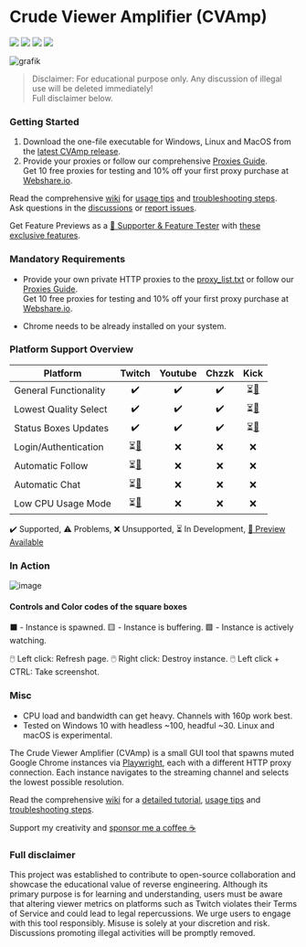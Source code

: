 # Crude Viewer Amplifier (CVAmp)

[![](https://img.shields.io/github/downloads/kevinbytesthedust/cvamp/total)](https://github.com/KevinBytesTheDust/cvamp/releases/latest)
[![](https://github.com/KevinBytesTheDust/cvamp/actions/workflows/pytest.yml/badge.svg)](https://github.com/KevinBytesTheDust/cvamp/actions/workflows/pytest.yml)
[![](https://github.com/KevinBytesTheDust/cvamp/actions/workflows/format_lint.yml/badge.svg)](https://github.com/KevinBytesTheDust/cvamp/actions/workflows/format_lint.yml)
[![](https://github.com/KevinBytesTheDust/cvamp/actions/workflows/build.yml/badge.svg)](https://github.com/KevinBytesTheDust/cvamp/actions/workflows/build.yml)

![grafik](https://github.com/user-attachments/assets/66110d35-1683-4f95-a48f-a737c5dcedd0)

> Disclaimer: For educational purpose only. Any discussion of illegal use will be deleted immediately!  
> Full disclaimer below.

### Getting Started

1. Download the one-file executable for Windows, Linux and MacOS from the [latest CVAmp release](https://github.com/KevinBytesTheDust/cvamp/releases/latest).
2. Provide your proxies or follow our comprehensive [Proxies Guide](https://github.com/KevinBytesTheDust/cvamp/wiki/Webshare.io-Proxies-Guide).  
   Get 10 free proxies for testing and 10% off your first proxy purchase at [Webshare.io](https://blueloperlabs.ch/proxy/wf).  

Read the comprehensive [wiki](https://github.com/KevinBytesTheDust/cvamp/wiki) for [usage tips](https://github.com/KevinBytesTheDust/cvamp/wiki/Advanced-features-and-controls) and [troubleshooting steps](https://github.com/KevinBytesTheDust/cvamp/wiki/Troubleshooting).  
Ask questions in the [discussions](https://github.com/KevinBytesTheDust/cvamp/discussions) or [report issues](https://github.com/KevinBytesTheDust/cvamp/issues).

Get Feature Previews as a [:gem: Supporter & Feature Tester](https://blueloperlabs.ch/supporter/wf) with [these exclusive features](https://github.com/KevinBytesTheDust/CVAmp/wiki/Feature-Preview-(Supporter%E2%80%90Only)).

### Mandatory Requirements

- Provide your own private HTTP proxies to the [proxy_list.txt](proxy/proxy_list.txt) or follow our [Proxies Guide](https://github.com/KevinBytesTheDust/cvamp/wiki/Webshare.io-Proxies-Guide).  
Get 10 free proxies for testing and 10% off your first proxy purchase at [Webshare.io](https://blueloperlabs.ch/proxy/wf).  

- Chrome needs to be already installed on your system.

### Platform Support Overview

| Platform              |                                Twitch                                 |      Youtube       |       Chzzk        |                                 Kick                                  |
| --------------------- | :-------------------------------------------------------------------: | :----------------: | :----------------: | :-------------------------------------------------------------------: |
| General Functionality |                          :heavy_check_mark:                           | :heavy_check_mark: | :heavy_check_mark: | ⏳[:gem:](https://github.com/KevinBytesTheDust/cvamp/discussions/296) |
| Lowest Quality Select |                          :heavy_check_mark:                           | :heavy_check_mark: | :heavy_check_mark: | ⏳[:gem:](https://github.com/KevinBytesTheDust/cvamp/discussions/296) |
| Status Boxes Updates  |                          :heavy_check_mark:                           | :heavy_check_mark: | :heavy_check_mark: | ⏳[:gem:](https://github.com/KevinBytesTheDust/cvamp/discussions/296) |
| Login/Authentication  | ⏳[:gem:](https://github.com/KevinBytesTheDust/cvamp/discussions/296) |        :x:         |        :x:         |                                  :x:                                  |
| Automatic Follow      | ⏳[:gem:](https://github.com/KevinBytesTheDust/cvamp/discussions/296) |        :x:         |        :x:         |                                  :x:                                  |
| Automatic Chat        | ⏳[:gem:](https://github.com/KevinBytesTheDust/cvamp/discussions/296) |        :x:         |        :x:         |                                  :x:                                  |
| Low CPU Usage Mode    | ⏳[:gem:](https://github.com/KevinBytesTheDust/cvamp/discussions/296) |        :x:         |        :x:         |                                  :x:                                  |

:heavy_check_mark: Supported, :warning: Problems, :x: Unsupported, ⏳ In Development, [:gem: Preview Available](https://github.com/KevinBytesTheDust/cvamp/discussions/296)

### In Action

![image](https://github.com/user-attachments/assets/94611ec5-c6c7-4473-9bb4-3f41dad3b563)

#### Controls and Color codes of the square boxes

⬛ - Instance is spawned. 🟨 - Instance is buffering. 🟩 - Instance is actively watching.

🖱️ Left click: Refresh page.
🖱️ Right click: Destroy instance.
🖱️ Left click + CTRL: Take screenshot.

### Misc

- CPU load and bandwidth can get heavy. Channels with 160p work best.
- Tested on Windows 10 with headless ~100, headful ~30. Linux and macOS is experimental.

The Crude Viewer Amplifier (CVAmp) is a small GUI tool that spawns muted Google Chrome instances via [Playwright](https://github.com/microsoft/playwright-python), each with a different HTTP proxy connection. Each instance navigates to the streaming channel and selects the lowest possible resolution.

Read the comprehensive [wiki](https://github.com/KevinBytesTheDust/cvamp/wiki) for a [detailed tutorial](https://github.com/KevinBytesTheDust/cvamp/wiki/Detailed-Tutorial), [usage tips](https://github.com/KevinBytesTheDust/cvamp/wiki/Advanced-features-and-controls) and [troubleshooting steps](https://github.com/KevinBytesTheDust/cvamp/wiki/Troubleshooting).

Support my creativity and [sponsor me a coffee :coffee:](https://blueloperlabs.ch/supporter/wf)

### Full disclaimer

This project was established to contribute to open-source collaboration and showcase the educational value of reverse engineering. Although its primary purpose is for learning and understanding, users must be aware that altering viewer metrics on platforms such as Twitch violates their Terms of Service and could lead to legal repercussions. We urge users to engage with this tool responsibly. Misuse is solely at your discretion and risk. Discussions promoting illegal activities will be promptly removed.
